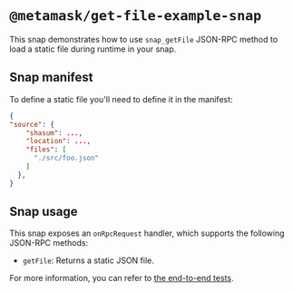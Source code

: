 # `@metamask/get-file-example-snap`

This snap demonstrates how to use `snap_getFile` JSON-RPC method to load
a static file during runtime in your snap.

## Snap manifest

To define a static file you'll need to define it in the manifest:

```json
{
"source": {
    "shasum": ...,
    "location": ...,
    "files": [
      "./src/foo.json"
    ]
  },
}
```

## Snap usage

This snap exposes an `onRpcRequest` handler, which supports the following
JSON-RPC methods:

- `getFile`: Returns a static JSON file.

For more information, you can refer to
[the end-to-end tests](./src/index.test.ts).
